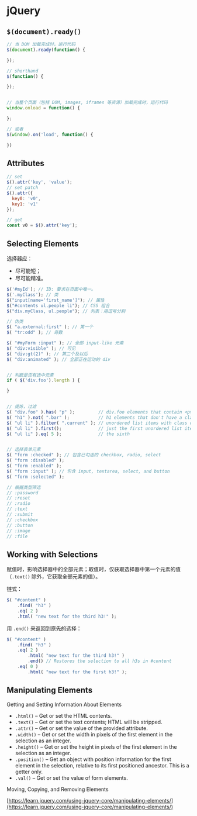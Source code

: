 # jQuery

## `$(document).ready()`

```javascript
// 当 DOM 加载完成时，运行代码
$(document).ready(function() {

});

// shorthand
$(function() {

});


// 当整个页面（包括 DOM, images, iframes 等资源）加载完成时，运行代码
window.onload = function() {

};

// 或者
$(window).on('load', function() {

})
```

## Attributes

```javascript
// set
$().attr('key', 'value');
// set patch
$().attr({
  key0: 'v0',
  key1: 'v1'
});

// get
const v0 = $().attr('key');
```

## Selecting Elements

选择器应：

* 尽可能短；
* 尽可能精准。

```javascript
$('#myId'); // ID: 要求在页面中唯一。
$('.myClass'); // 类
$("input[name='first_name']"); // 属性
$("#contents ul.people li"); // CSS 组合
$("div.myClass, ul.people"); // 列表：用逗号分割

// 伪类
$( "a.external:first" ); // 第一个
$( "tr:odd" ); // 奇数

$( "#myForm :input" ); // 全部 input-like 元素
$( "div:visible" ); // 可见
$( "div:gt(2)" ); // 第二个及以后
$( "div:animated" ); // 全部正在运动的 div


// 判断是否有选中元素
if ( $('div.foo').length ) {

}


// 提炼，过滤
$( "div.foo" ).has( "p" );         // div.foo elements that contain <p> tags
$( "h1" ).not( ".bar" );           // h1 elements that don't have a class of bar
$( "ul li" ).filter( ".current" ); // unordered list items with class of current
$( "ul li" ).first();              // just the first unordered list item
$( "ul li" ).eq( 5 );              // the sixth


// 选择表单元素
$( "form :checked" ); // 包含已勾选的 checkbox, radio, select
$( "form :disabled" );
$( "form :enabled" );
$( "form :input" ); // 包含 input, textarea, select, and button
$( "form :selected" );

// 根据类型筛选
// :password
// :reset
// :radio
// :text
// :submit
// :checkbox
// :button
// :image
// :file
```

## Working with Selections

赋值时，影响选择器中的全部元素；取值时，仅获取选择器中第一个元素的值（`.text()` 除外，它获取全部元素的值）。

链式：

```javascript
$( "#content" )
    .find( "h3" )
    .eq( 2 )
    .html( "new text for the third h3!" );
```

用 `.end()` 来返回到原先的选择：

```javascript
$( "#content" )
    .find( "h3" )
    .eq( 2 )
        .html( "new text for the third h3!" )
        .end() // Restores the selection to all h3s in #content
    .eq( 0 )
        .html( "new text for the first h3!" );
```

## Manipulating Elements

Getting and Setting Information About Elements

* `.html()` – Get or set the HTML contents.
* `.text()` – Get or set the text contents; HTML will be stripped.
* `.attr()` – Get or set the value of the provided attribute.
* `.width()` – Get or set the width in pixels of the first element in the selection as an integer.
* `.height()` – Get or set the height in pixels of the first element in the selection as an integer.
* `.position()` – Get an object with position information for the first element in the selection, relative to its first positioned ancestor. This is a getter only.
* `.val()` – Get or set the value of form elements.

Moving, Copying, and Removing Elements

[https://learn.jquery.com/using-jquery-core/manipulating-elements/](https://learn.jquery.com/using-jquery-core/manipulating-elements/)

